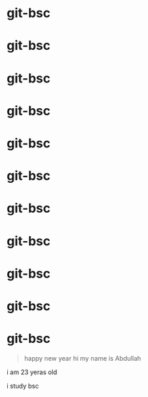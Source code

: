 # git-bsc
# git-bsc
# git-bsc
# git-bsc
# git-bsc
# git-bsc
# git-bsc
# git-bsc
# git-bsc
# git-bsc
# git-bsc
>happy new year
hi my name is Abdullah

i am 23 yeras old

i study bsc
